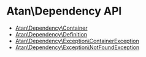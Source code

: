 # Atan\Dependency API
* [Atan\Dependency\Container](Container.md)
* [Atan\Dependency\Definition](Definition.md)
* [Atan\Dependency\Exception\ContainerException](ContainerException.md)
* [Atan\Dependency\Exception\NotFoundException](NotFoundException.md)
